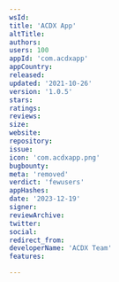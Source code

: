 ```yaml
---
wsId: 
title: 'ACDX App'
altTitle: 
authors: 
users: 100
appId: 'com.acdxapp'
appCountry: 
released: 
updated: '2021-10-26'
version: '1.0.5'
stars: 
ratings: 
reviews: 
size: 
website: 
repository: 
issue: 
icon: 'com.acdxapp.png'
bugbounty: 
meta: 'removed'
verdict: 'fewusers'
appHashes: 
date: '2023-12-19'
signer: 
reviewArchive: 
twitter: 
social: 
redirect_from: 
developerName: 'ACDX Team'
features: 

---
```


